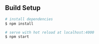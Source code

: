 ## Build Setup

```bash
# install dependencies
$ npm install

# serve with hot reload at localhost:4000
$ npm start
```

